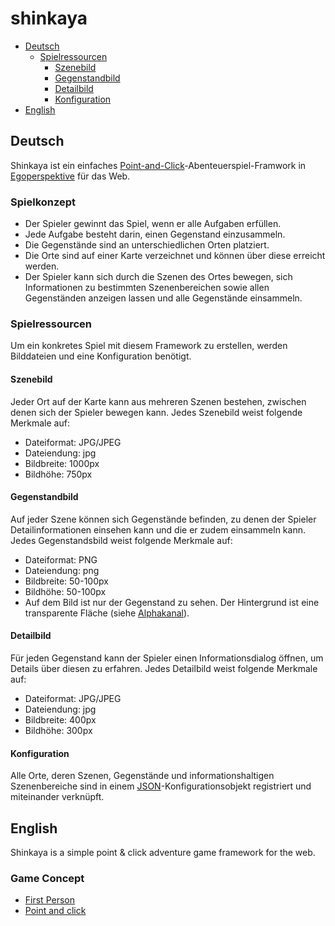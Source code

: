 # shinkaya

- [Deutsch](#deutsch)
  - [Spielressourcen](#spielressourcen)
    - [Szenebild](#szenebild)
    - [Gegenstandbild](#gegenstandbild)
    - [Detailbild](#detailbild)
    - [Konfiguration](#konfiguration)
- [English](#english)

## Deutsch

Shinkaya ist ein einfaches [Point-and-Click](https://de.wikipedia.org/wiki/Point-and-Click)-Abenteuerspiel-Framwork in [Egoperspektive](https://de.wikipedia.org/wiki/Egoperspektive) für das Web.

### Spielkonzept

- Der Spieler gewinnt das Spiel, wenn er alle Aufgaben erfüllen.
- Jede Aufgabe besteht darin, einen Gegenstand einzusammeln.
- Die Gegenstände sind an unterschiedlichen Orten platziert.
- Die Orte sind auf einer Karte verzeichnet und können über diese erreicht werden.
- Der Spieler kann sich durch die Szenen des Ortes bewegen, 
sich Informationen zu bestimmten Szenenbereichen sowie allen Gegenständen anzeigen lassen und 
alle Gegenstände einsammeln.

### Spielressourcen

Um ein konkretes Spiel mit diesem Framework zu erstellen, werden Bilddateien und eine Konfiguration benötigt.

#### Szenebild

Jeder Ort auf der Karte kann aus mehreren Szenen bestehen, zwischen denen sich der Spieler bewegen kann.
Jedes Szenebild weist folgende Merkmale auf:

- Dateiformat: JPG/JPEG
- Dateiendung: jpg
- Bildbreite: 1000px
- Bildhöhe: 750px

#### Gegenstandbild

Auf jeder Szene können sich Gegenstände befinden, zu denen der Spieler Detailinformationen einsehen kann und 
die er zudem einsammeln kann. Jedes Gegenstandsbild weist folgende Merkmale auf:

- Dateiformat: PNG
- Dateiendung: png
- Bildbreite: 50-100px
- Bildhöhe: 50-100px
- Auf dem Bild ist nur der Gegenstand zu sehen. Der Hintergrund ist eine transparente Fläche (siehe [Alphakanal](https://de.wikipedia.org/wiki/Alphakanal)).

#### Detailbild

Für jeden Gegenstand kann der Spieler einen Informationsdialog öffnen, um Details über diesen zu erfahren.
Jedes Detailbild weist folgende Merkmale auf:

- Dateiformat: JPG/JPEG
- Dateiendung: jpg
- Bildbreite: 400px
- Bildhöhe: 300px

#### Konfiguration

Alle Orte, deren Szenen, Gegenstände und informationshaltigen Szenenbereiche sind in einem 
[JSON](https://de.wikipedia.org/wiki/JavaScript_Object_Notation)-Konfigurationsobjekt registriert und 
miteinander verknüpft.



## English

Shinkaya is a simple point &amp; click adventure game framework for the web.

### Game Concept

- [First Person](https://en.wikipedia.org/wiki/First-person_(video_games))
- [Point and click](https://en.wikipedia.org/wiki/Point_and_click)
